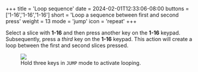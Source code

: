 +++
title = 'Loop sequence'
date = 2024-02-01T12:33:06-08:00
buttons = ['1-16','1-16','1-16']
short = 'Loop a sequence between first and second press'
weight = 13
mode = 'jump'
icon = 'repeat'
+++


Select a slice with **1-16** and then press another key on the **1-16** keypad. Subsequently, press a *third* key on the **1-16** keypad. This action will create a loop between the first and second slices pressed.

<figure class="imgcombo">
<img loading="lazy" src="/img/loop_sequence.png">
<figcaption>Hold three keys in <code>JUMP</code> mode to activate looping.</figcaption>
</figure>

